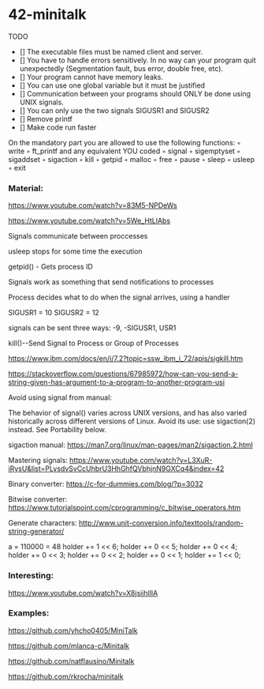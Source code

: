 # 42-minitalk

TODO
- [] The executable files must be named client and server.
- [] You have to handle errors sensitively. In no way can your program quit unexpectedly
(Segmentation fault, bus error, double free, etc).
- [] Your program cannot have memory leaks.
- [] You can use one global variable but it must be justified
- [] Communication between your programs should ONLY be done using UNIX signals.
- [] You can only use the two signals SIGUSR1 and SIGUSR2
- [] Remove printf
- [] Make code run faster


On the mandatory part you are allowed to use the following functions:
◦ write
◦ ft_printf and any equivalent YOU coded
◦ signal
◦ sigemptyset
◦ sigaddset
◦ sigaction
◦ kill
◦ getpid
◦ malloc
◦ free
◦ pause
◦ sleep
◦ usleep
◦ exit

### Material:

https://www.youtube.com/watch?v=83M5-NPDeWs

https://www.youtube.com/watch?v=5We_HtLlAbs

Signals communicate between proccesses

usleep stops for some time the execution

getpid() - Gets process ID

Signals work as something that send notifications to processes

Process decides what to do when the signal arrives, using a handler

SIGUSR1 = 10 SIGUSR2 = 12

signals can be sent three ways: -9, -SIGUSR1, USR1

kill()--Send Signal to Process or Group of Processes

https://www.ibm.com/docs/en/i/7.2?topic=ssw_ibm_i_72/apis/sigkill.htm

https://stackoverflow.com/questions/67985972/how-can-you-send-a-string-given-has-argument-to-a-program-to-another-program-usi

Avoid using signal from manual:

The behavior  of signal() varies across UNIX versions, and has also varied historically across different versions of Linux.  Avoid its use: use sigaction(2) instead.  See Portability below.

sigaction manual: https://man7.org/linux/man-pages/man2/sigaction.2.html

Mastering signals: https://www.youtube.com/watch?v=L3XuR-iRysU&list=PLysdvSvCcUhbrU3HhGhfQVbhjnN9GXCq4&index=42

Binary converter: https://c-for-dummies.com/blog/?p=3032

Bitwise converter: https://www.tutorialspoint.com/cprogramming/c_bitwise_operators.htm

Generate characters: http://www.unit-conversion.info/texttools/random-string-generator/

a = 110000 = 48
holder += 1 << 6;
holder += 0 << 5;
holder += 0 << 4;
holder += 0 << 3;
holder += 0 << 2;
holder += 0 << 1;
holder += 1 << 0;

### Interesting:

https://www.youtube.com/watch?v=X8jsijhllIA

### Examples:

https://github.com/yhcho0405/MiniTalk

https://github.com/mlanca-c/Minitalk

https://github.com/natflausino/Minitalk

https://github.com/rkrocha/minitalk
